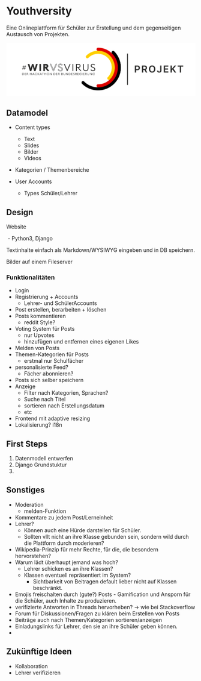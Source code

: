 # Youthversity



Eine Onlineplattform für Schüler zur Erstellung und dem gegenseitigen Austausch von Projekten.


![#wirvsvirus logo](docs/wirvsvirus_logo.png)




## Datamodel



- Content types

  - Text
  - Slides
  - Bilder
  - Videos

- Kategorien / Themenbereiche

- User Accounts

  - Types Schüler/Lehrer





## Design

Website

​	- Python3, Django



Textinhalte einfach als Markdown/WYSIWYG eingeben und in DB speichern.

Bilder auf einem Fileserver



### Funktionalitäten

- Login
- Registrierung  + Accounts
  - Lehrer- und SchülerAccounts
- Post erstellen, berarbeiten + löschen
- Posts kommentieren
  - reddit Style?
- Voting System für Posts
  - nur Upvotes
  - hinzufügen und entfernen eines eigenen Likes
- Melden von Posts
- Themen-Kategorien für Posts
  - erstmal nur Schulfächer
- personalisierte Feed?
  - Fächer abonnieren?
- Posts sich selber speichern
- Anzeige
  - Filter nach Kategorien, Sprachen?
  - Suche nach Titel
  - sortieren nach Erstellungsdatum
  - etc
- Frontend mit adaptive resizing
- Lokalisierung? i18n

## First Steps

1. Datenmodell entwerfen
2. Django Grundstuktur
3.



## Sonstiges

- Moderation
  - melden-Funktion
- Kommentare zu jedem Post/Lerneinheit
- Lehrer?
  - Können auch eine Hürde darstellen für Schüler.
  - Sollten vllt nicht an ihre Klasse gebunden sein, sondern wild durch die Plattform durch moderieren?
- Wikipedia-Prinzip für mehr Rechte, für die, die besondern hervorstehen?
- Warum lädt überhaupt jemand was hoch?
  - Lehrer schicken es an ihre Klassen?
  - Klassen eventuell repräsentiert im System?
    - Sichtbarkeit von Beitragen default lieber nicht auf Klassen beschränkt.
- Emojis freischalten durch (gute?) Posts - Gamification und Ansporn für die Schüler, auch Inhalte zu produzieren.
- verifizierte Antworten in Threads hervorheben? -> wie bei Stackoverflow
- Forum für Diskussionen/Fragen zu klären beim Erstellen von Posts
- Beiträge auch nach Themen/Kategorien sortieren/anzeigen
- Einladungslinks für Lehrer, den sie an ihre Schüler geben können.
-





## Zukünftige Ideen

- Kollaboration
- Lehrer verifizieren
